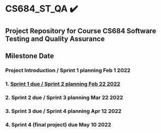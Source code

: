# CS684_ST_QA ✔️
## Project Repository for Course CS684 Software Testing and Quality Assurance
## Milestone	Date 
### Project Introduction / Sprint 1 planning	Feb 1 2022
### 1. [Sprint 1 due / Sprint 2 planning	Feb 22 2022](https://github.com/Kcode17/CS684_ST_QA)
### 2. Sprint 2 due / Sprint 3 planning	Mar 22 2022
### 3. Sprint 3 due / Sprint 4 planning	Apr 12 2022
### 4. Sprint 4 (final project) due	May 10 2022
